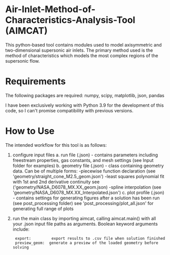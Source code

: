 # Air-Inlet-Method-of-Characteristics-Analysis-Tool (AIMCAT)

This python-based tool contains modules used to model axisymmetric and 
two-dimensional supersonic air inlets. The primary method used is the method of 
characteristics which models the most complex regions of the supersonic flow.

# Requirements

The following packages are required: 
numpy, scipy, matplotlib, json, pandas

I have been exclusively working with Python 3.9 for the development of this code, 
so I can't promise compatibility with previous versions.

# How to Use

The intended workflow for this tool is as follows: 

1. configure input files 
    a. run file (.json) - contains parameters including freestream properties, 
        gas constants, and mesh settings (see Input folder for examples)
    b. geometry file (.json) - class containing geometry data. Can be of multiple forms: 
        -piecewise function declaration (see 'geometry/straight_cone_M2.5_geom.json')
        -least squares polynomial fit with 1st and 2nd derivative continuity
            see ('geometry/NASA_D6078_MX.XX_geom.json)
        -spline interpolation (see 'geometry/NASA_D6078_MX.XX_Interpolated.json')
    c. plot profile (.json) - contains settings for generating figures after a 
        solution has been run (see post_processing folder)
            see 'post_processing/plot_all.json' for generating full range of plots 

2. run the main class by importing aimcat, calling aimcat.main() with all your .json
input file paths as arguments. Boolean keyword arguments include:

        export:         export results to .csv file when solution finished 
        preview_geom:  generate a preview of the loaded geometry before solving 
